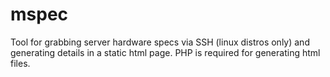 # mspec
Tool for grabbing server hardware specs via SSH (linux distros only) and generating details in a static html page. PHP is required for generating html files.
